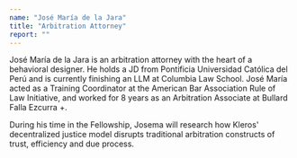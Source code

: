 ```yaml
---
name: "José María de la Jara"
title: "Arbitration Attorney"
report: ""
---
```


José María de la Jara is an arbitration attorney with the heart of a behavioral designer. He holds a JD from Pontificia Universidad Católica del Perú and is currently finishing an LLM at Columbia Law School. José María acted as a Training Coordinator at the American Bar Association Rule of Law Initiative, and worked for 8 years as an Arbitration Associate at Bullard Falla Ezcurra +.

During his time in the Fellowship, Josema will research how Kleros' decentralized justice model disrupts traditional arbitration constructs of trust, efficiency and due process.
